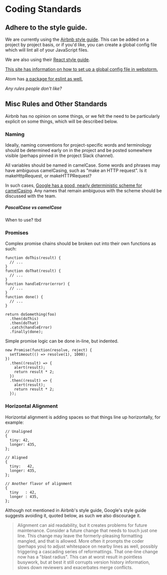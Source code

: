 # Coding Standards

## Adhere to the style guide.

We are currently using the [Airbnb style guide](https://github.com/airbnb/javascript). This can be added on a project by project basis, or if you'd like, you can create a global config file which will lint all of your JavaScript files.

We are also using their [React style guide](https://github.com/airbnb/javascript/tree/master/react).

[This site has information on how to set up a global config file in webstorm.](https://www.themarketingtechnologist.co/eslint-with-airbnb-javascript-style-guide-in-webstorm/)

Atom has [a package for eslint as well.](https://github.com/AtomLinter/linter-eslint)

*Any rules people don't like?*

## Misc Rules and Other Standards

Airbnb has no opinion on some things, or we felt the need to be particularly explicit on some things, which will be described below.

### Naming

Ideally, naming conventions for project-specific words and terminology should be determined early on in the project and be posted somewhere visible (perhaps pinned in the project Slack channel).

All variables should be named in camelCase. Some words and phrases may have ambiguous camelCasing, such as "make an HTTP request". Is it makeHttpRequest, or makeHTTPRequest?

In such cases, [Google has a good, nearly deterministic scheme for camelCasing](https://google.github.io/styleguide/jsguide.html#naming-camel-case-defined). Any names that remain ambiguous with the scheme should be discussed with the team.

##### PascalCase vs camelCase

When to use? tbd

### Promises

Complex promise chains should be broken out into their own functions as such:

```
function doThis(result) {
  // ...
}
function doThat(result) {
  // ...
}
function handleError(error) {
  // ...
}
function done() {
  // ...
}

return doSomething(foo)
  .then(doThis)
  .then(doThat)
  .catch(handleError)
  .finally(done);
```

Simple promise logic can be done in-line, but indented.

```
new Promise(function(resolve, reject) {
  setTimeout(() => resolve(1), 1000);
})
  .then((result) => {
    alert(result);
    return result * 2;
  })
  .then((result) => {
    alert(result);
    return result * 2;
  });
```

### Horizontal Alignment

Horizontal alignment is adding spaces so that things line up horizontally, for example:

```
// Unaligned
{
  tiny: 42,
  longer: 435,
};

// Aligned
{
  tiny:   42,
  longer: 435,
};

// Another flavor of alignment
{
  tiny   : 42,
  longer : 435,
};
```

Although not mentioned in Airbnb's style guide, Google's style guide suggests avoiding it, quoted below, as such we also discourage it.

>Alignment can aid readability, but it creates problems for future maintenance. Consider a future change that needs to touch just one line. This change may leave the formerly-pleasing formatting mangled, and that is allowed. More often it prompts the coder (perhaps you) to adjust whitespace on nearby lines as well, possibly triggering a cascading series of reformattings. That one-line change now has a "blast radius". This can at worst result in pointless busywork, but at best it still corrupts version history information, slows down reviewers and exacerbates merge conflicts.

